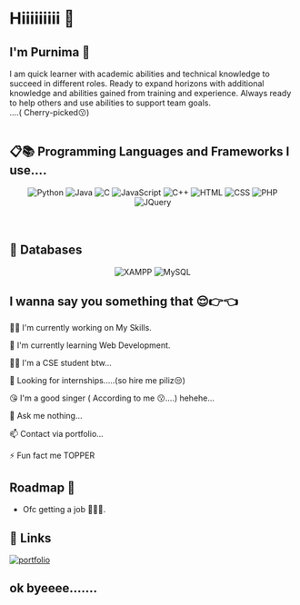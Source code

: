 
# Hiiiiiiiii 🙋



## I'm Purnima 👩


I am quick learner with academic abilities and technical knowledge to succeed in different roles. Ready to expand horizons with additional knowledge and abilities gained from training and experience. Always ready to help others and use abilities to support team goals.<br>
....( Cherry-picked😗)
<br>
<br>

## 📋📚 Programming Languages and Frameworks I use....
<div align="center">
  <img alt="Python" src="https://img.shields.io/badge/python-%2314354C.svg?style=for-the-badge&logo=python&logoColor=white"/>
  <img alt="Java" src="https://img.shields.io/badge/java-%23ED8B00.svg?style=for-the-badge&logo=openjdk&logoColor=white"/>
  <img alt="C" src="https://img.shields.io/badge/c-%2300599C.svg?style=for-the-badge&logo=c&logoColor=white"/>
  <img alt="JavaScript" src="https://img.shields.io/badge/javascript-%23323330.svg?style=for-the-badge&logo=javascript&logoColor=%23F7DF1E"/>
  <img alt="C++" src="https://img.shields.io/badge/c++-%2300599C.svg?style=for-the-badge&logo=c%2B%2B&logoColor=white"/> 
  <img alt="HTML" src="https://img.shields.io/badge/html5-%23E34F26.svg?style=for-the-badge&logo=html5&logoColor=white"/>
  <img alt="CSS" src="https://img.shields.io/badge/css3-%231572B6.svg?style=for-the-badge&logo=css3&logoColor=white"/>
  <img alt="PHP" src="https://img.shields.io/badge/php-%23777BB4.svg?style=for-the-badge&logo=php&logoColor=white"/>
<!--   <img alt="React" src="https://img.shields.io/badge/react-%2320232a.svg?style=for-the-badge&logo=react&logoColor=%2361DAFB"/> -->
<!--   <img alt="Angular.js" src="https://img.shields.io/badge/angular.js-%23E23237.svg?style=for-the-badge&logo=angularjs&logoColor=white"/> -->
  <img alt="JQuery" src="https://img.shields.io/badge/jquery-%230769AD.svg?style=for-the-badge&logo=jquery&logoColor=white"/>
<!--   <img alt="Node.js" src="https://img.shields.io/badge/node.js-6DA55F?style=for-the-badge&logo=node.js&logoColor=white"/> -->
<!--   <img alt="Express.js" src="https://img.shields.io/badge/express.js-%23404d59.svg?style=for-the-badge&logo=express&logoColor=%2361DAFB"/> -->
</div>
<br>
<br>


## 💾 Databases 
<div align="center">
  <img alt="XAMPP" src="https://img.shields.io/badge/XAMPP-FB7A24.svg?style=for-the-badge&logo=XAMPP&logoColor=white"/>
  <img alt="MySQL" src="https://img.shields.io/badge/MySQL-4479A1.svg?style=for-the-badge&logo=MySQL&logoColor=white"/>
<!--   <img alt="MONGODB" src="https://img.shields.io/badge/MongoDB-47A248.svg?style=for-the-badge&logo=MongoDB&logoColor=white"/> -->
 </div> 


## I wanna say you something that 😌👉👈 
👩‍💻 I'm currently working on My Skills.

🧠 I'm currently learning Web Development.

👩‍🎓 I'm a CSE student btw...

🥺 Looking for internships.....(so hire me piliz😒)

😘 I'm a good singer ( According to me 😗....) hehehe...

💬 Ask me nothing...

📫 Contact via portfolio...

⚡️ Fun fact me TOPPER



## Roadmap 🚀

- Ofc getting a job 👩💼🙃.


## 🔗 Links
[![portfolio](https://img.shields.io/badge/my_portfolio-000?style=for-the-badge&logo=ko-fi&logoColor=white)](https://purnimamahato.github.io/)

## ok byeeee.......


